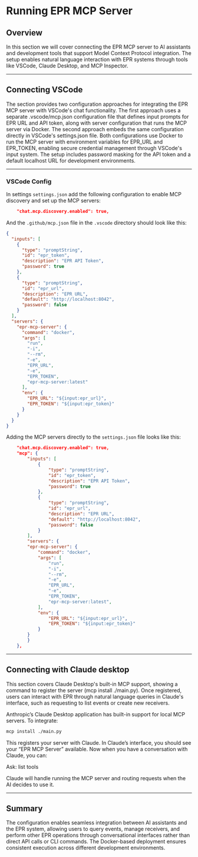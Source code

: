 # Running EPR MCP Server

## Overview

In this section we will cover connecting the EPR MCP server to AI assistants and
development tools that support Model Context Protocol integration. The setup
enables natural language interaction with EPR systems through tools like VSCode,
Claude Desktop, and MCP Inspector.

---

## Connecting VSCode

The section provides two configuration approaches for integrating the EPR MCP
server with VSCode's chat functionality. The first approach uses a separate
.vscode/mcp.json configuration file that defines input prompts for EPR URL and
API token, along with server configuration that runs the MCP server via Docker.
The second approach embeds the same configuration directly in VSCode's
settings.json file. Both configurations use Docker to run the MCP server with
environment variables for EPR_URL and EPR_TOKEN, enabling secure credential
management through VSCode's input system. The setup includes password masking
for the API token and a default localhost URL for development environments.

---

### VSCode Config

In settings `settings.json` add the following configuration to enable MCP
discovery and set up the MCP servers:

```json
    "chat.mcp.discovery.enabled": true,
```

And the `.github/mcp.json` file in the `.vscode` directory should look like
this:

```json
{
  "inputs": [
    {
      "type": "promptString",
      "id": "epr_token",
      "description": "EPR API Token",
      "password": true
    },
    {
      "type": "promptString",
      "id": "epr_url",
      "description": "EPR URL",
      "default": "http://localhost:8042",
      "password": false
    }
  ],
  "servers": {
    "epr-mcp-server": {
      "command": "docker",
      "args": [
        "run",
        "-i",
        "--rm",
        "-e",
        "EPR_URL",
        "-e",
        "EPR_TOKEN",
        "epr-mcp-server:latest"
      ],
      "env": {
        "EPR_URL": "${input:epr_url}",
        "EPR_TOKEN": "${input:epr_token}"
      }
    }
  }
}
```

Adding the MCP servers directly to the `settings.json` file looks like this:

```json
    "chat.mcp.discovery.enabled": true,
    "mcp": {
        "inputs": [
            {
                "type": "promptString",
                "id": "epr_token",
                "description": "EPR API Token",
                "password": true
            },
            {
                "type": "promptString",
                "id": "epr_url",
                "description": "EPR URL",
                "default": "http://localhost:8042",
                "password": false
            }
        ],
        "servers": {
        "epr-mcp-server": {
            "command": "docker",
            "args": [
                "run",
                "-i",
                "--rm",
                "-e",
                "EPR_URL",
                "-e",
                "EPR_TOKEN",
                "epr-mcp-server:latest",
            ],
            "env": {
                "EPR_URL": "${input:epr_url}",
                "EPR_TOKEN": "${input:epr_token}"
            }
        }
        }
    },
```

---

## Connecting with Claude desktop

This section covers Claude Desktop's built-in MCP support, showing a command to
register the server (mcp install ./main.py). Once registered, users can interact
with EPR through natural language queries in Claude's interface, such as
requesting to list events or create new receivers.

Anthropic’s Claude Desktop application has built-in support for local MCP
servers. To integrate:

```bash
mcp install ./main.py
```

This registers your server with Claude. In Claude’s interface, you should see
your “EPR MCP Server” available. Now when you have a conversation with Claude,
you can:

Ask: list tools

Claude will handle running the MCP server and routing requests when the AI
decides to use it.

---

## Summary

The configuration enables seamless integration between AI assistants and the EPR
system, allowing users to query events, manage receivers, and perform other EPR
operations through conversational interfaces rather than direct API calls or CLI
commands. The Docker-based deployment ensures consistent execution across
different development environments.
